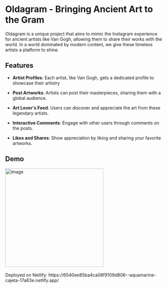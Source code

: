 # Oldagram - Bringing Ancient Art to the Gram

Oldagram is a unique project that aims to mimic the Instagram experience for ancient artists like Van Gogh, allowing them to share their works with the world. In a world dominated by modern content, we give these timeless artists a platform to shine.

## Features

- **Artist Profiles**: Each artist, like Van Gogh, gets a dedicated profile to showcase their artistry

- **Post Artworks**: Artists can post their masterpieces, sharing them with a global audience.

- **Art Lover's Feed**: Users can discover and appreciate the art from these legendary artists.

- **Interactive Comments**: Engage with other users through comments on the posts.

- **Likes and Shares**: Show appreciation by liking and sharing your favorite artworks.

## Demo
<img width="314" alt="image" src="https://github.com/LilaLiang/Oldagram/assets/103416879/8683ef88-dd67-4639-a51f-fbd037a14b38">
<br/>
<br/>
       Deployed on Netlify: https://6540ee85ba4ca06f9109d806--aquamarine-cajeta-17a63e.netlify.app/

